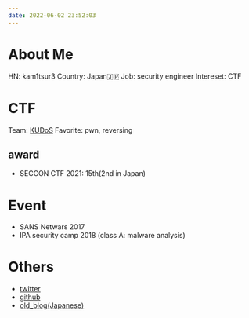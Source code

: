 ```yaml
---
date: 2022-06-02 23:52:03
---
```

# About Me
HN: kam1tsur3
Country: Japan🇯🇵
Job: security engineer
Intereset: CTF 

# CTF
Team: [KUDoS](https://ctftime.org/team/71813)
Favorite: pwn, reversing

## award
* SECCON CTF 2021: 15th(2nd in Japan)

# Event
* SANS Netwars 2017
* IPA security camp 2018 (class A: malware analysis)

# Others
* [twitter](https://twitter.com/kam1tsur3)  
* [github](https://github.com/kam1tsur3)
* [old\_blog(Japanese)](https://kam1tsur3.hatenablog.com/)
